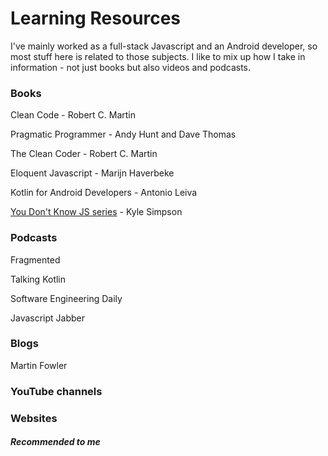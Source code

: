 # Learning Resources
I've mainly worked as a full-stack Javascript and an Android developer, so most stuff here is related to those subjects. I like to mix up how I take in information - not just books but also videos and podcasts. 

### Books
Clean Code - Robert C. Martin

Pragmatic Programmer - Andy Hunt and Dave Thomas

The Clean Coder - Robert C. Martin

Eloquent Javascript -  Marijn Haverbeke

Kotlin for Android Developers - Antonio Leiva

[You Don't Know JS series](https://github.com/getify/You-Dont-Know-JS) - Kyle Simpson

### Podcasts
Fragmented

Talking Kotlin

Software Engineering Daily

Javascript Jabber


### Blogs
Martin Fowler


### YouTube channels

### Websites

##### Recommended to me
